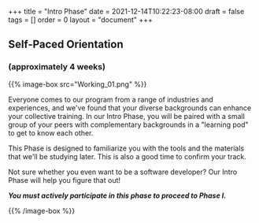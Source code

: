 +++
title = "Intro Phase"
date = 2021-12-14T10:22:23-08:00
draft = false
tags = []
order = 0
layout = "document"
+++

## Self-Paced Orientation

### (approximately 4 weeks)

{{% image-box src="Working_01.png" %}}

Everyone comes to our program from a range of industries and experiences, and
we've found that your diverse backgrounds can enhance your collective training.
In our Intro Phase, you will be paired with a small group of your peers with
complementary backgrounds in a "learning pod" to get to know each other.

This Phase is designed to familiarize you with the tools and the materials that
we'll be studying later.  This is also a good time to confirm your track.

Not sure whether you even want to be a software developer? Our Intro Phase will
help you figure that out!

***You must actively participate in this phase to proceed to Phase I.***

{{% /image-box %}}
